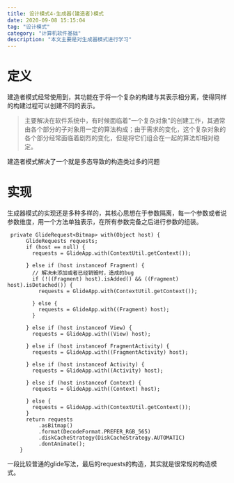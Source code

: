 ```yaml
---
title: 设计模式4-生成器(建造者)模式
date: 2020-09-08 15:15:04
tag: "设计模式"
category: "计算机软件基础"
description: "本文主要是对生成器模式进行学习"
---
```

# 定义

建造者模式经常使用到，其功能在于将一个复杂的构建与其表示相分离，使得同样的构建过程可以创建不同的表示。

>主要解决在软件系统中，有时候面临着"一个复杂对象"的创建工作，其通常由各个部分的子对象用一定的算法构成；由于需求的变化，这个复杂对象的各个部分经常面临着剧烈的变化，但是将它们组合在一起的算法却相对稳定。

建造者模式解决了一个就是多态导致的构造类过多的问题

# 实现

生成器模式的实现还是多种多样的，其核心思想在于参数隔离，每一个参数或者说参数维度，用一个方法单独表示，在所有参数完备之后进行参数的组装。

```
 private GlideRequest<Bitmap> with(Object host) {
      GlideRequests requests;
      if (host == null) {
        requests = GlideApp.with(ContextUtil.getContext());

      } else if (host instanceof Fragment) {
        // 解决未添加或者已经销毁时，造成的bug
        if (!((Fragment) host).isAdded() && ((Fragment) host).isDetached()) {
          requests = GlideApp.with(ContextUtil.getContext());

        } else {
          requests = GlideApp.with((Fragment) host);
        }

      } else if (host instanceof View) {
        requests = GlideApp.with((View) host);

      } else if (host instanceof FragmentActivity) {
        requests = GlideApp.with((FragmentActivity) host);

      } else if (host instanceof Activity) {
        requests = GlideApp.with((Activity) host);

      } else if (host instanceof Context) {
        requests = GlideApp.with((Context) host);

      } else {
        requests = GlideApp.with(ContextUtil.getContext());
      }
      return requests
          .asBitmap()
          .format(DecodeFormat.PREFER_RGB_565)
          .diskCacheStrategy(DiskCacheStrategy.AUTOMATIC)
          .dontAnimate();
    }
```

一段比较普通的glide写法，最后的requests的构造，其实就是很常规的构造模式。